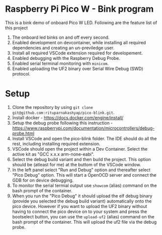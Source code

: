 # Raspberry Pi Pico W - Bink program

This is a bink demo of onboard Pico W LED. Following are the feature list of this project
1. The onboard led binks on and off every second. 
1. Enabled development on devcontainer, while installing all required dependencies and creating an un-previledge user.  
1. Install all required VSCode extension required for developement.
1. Enabled debugging with the Raspberry Debug Probe. 
1. Enabled serial terminal monitoring with `minicom`. 
1. Enabled uploading the UF2 binary over Serial Wire Debug (SWD) protocol. 

# Setup
1. Clone the repository by using `git clone git@github.com:rituparnakashyap/pico-blink.git`.
1. Install docker - https://docs.docker.com/engine/install/
1. Setup the debug probe following this instruction - https://www.raspberrypi.com/documentation/microcontrollers/debug-probe.html
1. Install VSCode and open the pico-blink folder. The IDE should do all the rest, including installing required extension. 
1. VSCode should open the project within a Dev Container. Select the active kit as "GCC x.x.x arm-none-eabi".
1. Select the debug build variant and then build the project. This option should be (atleast for me) at the buttom of the VSCode window. 
1. In the left panel select "Run and Debug" option and thereafter select "Pico Debug" option. This will start a OpenOCD server and connect the GDB for on device debugging. 
1. To monitor the serial termial output use `showcom` (alias) command on the bash prompt of the container.
1. When you run the "Pico Debug" it should upload the elf debug binary (provide you selected the debug build variant) automatically onto the pico device. However if you want to upload the UF2 binary without having to connect the pico device on to your system and press the bootselect button, you can use the `upload-uf2` (alias) command on the bash prompt of the container. This will upload the uf2 file via the debug probe.


